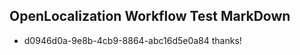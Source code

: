 ## OpenLocalization Workflow Test MarkDown
* d0946d0a-9e8b-4cb9-8864-abc16d5e0a84 
thanks!<!--HONumber=Mar16_HO2-->
